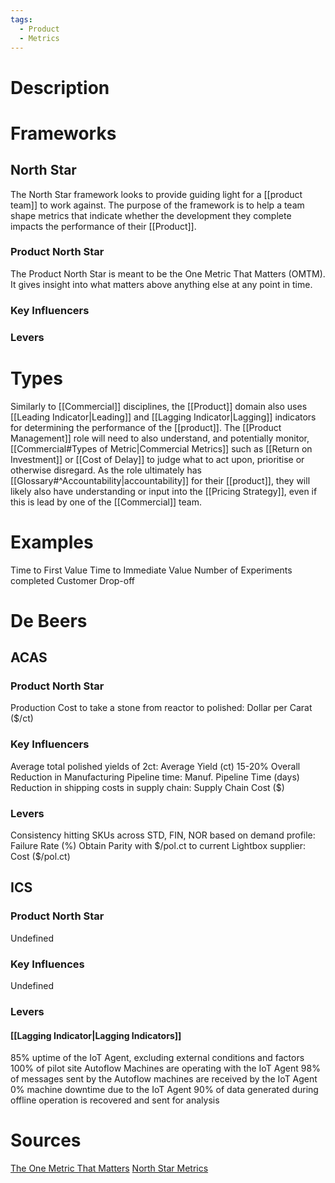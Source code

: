 ```yaml
---
tags:
  - Product
  - Metrics
---
```

# Description
# Frameworks
## North Star
The North Star framework looks to provide guiding light for a [[product team]] to work against. The purpose of the framework is to help a team shape metrics that indicate whether the development they complete impacts the performance of their [[Product]]. 
### Product North Star
The Product North Star is meant to be the One Metric That Matters (OMTM). It gives insight into what matters above anything else at any point in time. 
### Key Influencers
### Levers

# Types
Similarly to [[Commercial]] disciplines, the [[Product]] domain also uses [[Leading Indicator|Leading]] and [[Lagging Indicator|Lagging]] indicators for determining the performance of the [[product]]. The [[Product Management]] role  will need to also understand, and potentially monitor, [[Commercial#Types of Metric|Commercial Metrics]] such as [[Return on Investment]] or [[Cost of Delay]] to judge what to act upon, prioritise or otherwise disregard. As the role ultimately has [[Glossary#^Accountability|accountability]] for their [[product]], they will likely also have understanding or input into the [[Pricing Strategy]], even if this is lead by one of the [[Commercial]] team.
# Examples
Time to First Value
Time to Immediate Value
Number of Experiments completed
Customer Drop-off

# De Beers
## ACAS
### Product North Star
Production Cost to take a stone from reactor to polished: Dollar per Carat ($/ct)
### Key Influencers
Average total polished yields of 2ct: Average Yield (ct)
15-20% Overall Reduction in Manufacturing Pipeline time: Manuf. Pipeline Time (days)
Reduction in shipping costs in supply chain: Supply Chain Cost ($)
### Levers
Consistency hitting SKUs across STD, FIN, NOR based on demand profile: Failure Rate (%)
Obtain Parity with \$/pol.ct to current Lightbox supplier: Cost (\$/pol.ct)
## ICS
### Product North Star
Undefined
### Key Influences
Undefined
### Levers
#### [[Lagging Indicator|Lagging Indicators]]
85% uptime of the IoT Agent, excluding external conditions and factors
100% of pilot site Autoflow Machines are operating with the IoT Agent
98% of messages sent by the Autoflow machines are received by the IoT Agent
0% machine downtime due to the IoT Agent
90% of data generated during offline operation is recovered and sent for analysis
# Sources
[The One Metric That Matters](https://growwithward.com/one-metric-that-matter/)
[North Star Metrics](https://growwithward.com/north-star-metric/)